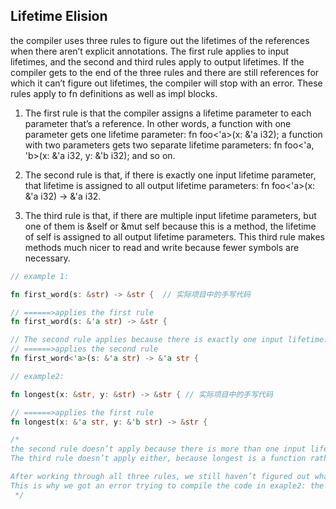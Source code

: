 ## Lifetime Elision

the compiler uses three rules to figure out the lifetimes of the references when there aren’t explicit annotations. The first rule applies to input lifetimes, and the second and third rules apply to output lifetimes. If the compiler gets to the end of the three rules and there are still references for which it can’t figure out lifetimes, the compiler will stop with an error. These rules apply to fn definitions as well as impl blocks.

1. The first rule is that the compiler assigns a lifetime parameter to each parameter that’s a reference. In other words, a function with one parameter gets one lifetime parameter: fn foo<'a>(x: &'a i32); a function with two parameters gets two separate lifetime parameters: fn foo<'a, 'b>(x: &'a i32, y: &'b i32); and so on.

2. The second rule is that, if there is exactly one input lifetime parameter, that lifetime is assigned to all output lifetime parameters: fn foo<'a>(x: &'a i32) -> &'a i32.

3. The third rule is that, if there are multiple input lifetime parameters, but one of them is &self or &mut self because this is a method, the lifetime of self is assigned to all output lifetime parameters. This third rule makes methods much nicer to read and write because fewer symbols are necessary.

```rust
// example 1:

fn first_word(s: &str) -> &str {  // 实际项目中的手写代码

// ======>applies the first rule
fn first_word(s: &'a str) -> &str {

// The second rule applies because there is exactly one input lifetime.
// ======>applies the second rule 
fn first_word<'a>(s: &'a str) -> &'a str { 
```

```rust
// example2:

fn longest(x: &str, y: &str) -> &str { // 实际项目中的手写代码

// ======>applies the first rule
fn longest(x: &'a str, y: &'b str) -> &str { 

/*
the second rule doesn’t apply because there is more than one input lifetime. 
The third rule doesn’t apply either, because longest is a function rather than a method

After working through all three rules, we still haven’t figured out what the return type’s lifetime is. 
This is why we got an error trying to compile the code in exaple2: the compiler worked through the lifetime elision rules but still couldn’t figure out all the lifetimes of the references in the signature.
 */
```